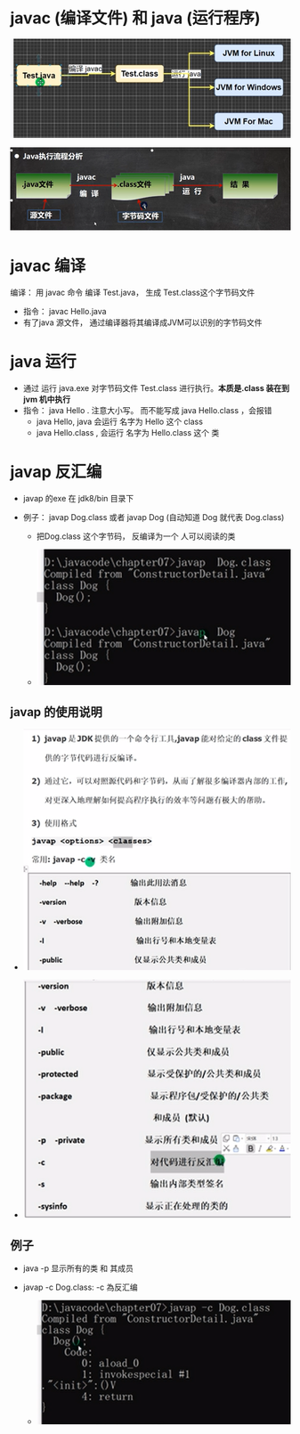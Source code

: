 # javac (编译文件) 和 java (运行程序)

![](..\Image\0016_01_java编译运行.png)

<img src="../Image/0017_01_java编译运行.png" title="" alt="" width="643">

# javac 编译

编译： 用 javac 命令 编译 Test.java， 生成 Test.class这个字节码文件 

- 指令： javac Hello.java
- 有了java 源文件， 通过编译器将其编译成JVM可以识别的字节码文件 

# java 运行

- 通过 运行 java.exe 对字节码文件 Test.class 进行执行。**本质是.class 装在到 jvm 机中执行**
- 指令： java Hello . 注意大小写。 而不能写成 java Hello.class ，会报错
  - java Hello, java 会运行 名字为 Hello 这个 class
  - java Hello.class , 会运行 名字为 Hello.class 这个 类

# javap 反汇编

- javap 的exe 在 jdk8/bin 目录下

- 例子： javap Dog.class 或者 javap Dog (自动知道 Dog 就代表 Dog.class)
  
  - 把Dog.class 这个字节码， 反编译为一个 人可以阅读的类
  
  - ![](..\Image\0017_04_java编译运行_javap_使用指南3.png)

## javap 的使用说明

- ![](..\Image\0017_02_java编译运行_javap_使用指南1.png)

- ![](..\Image\0017_03_java编译运行_javap_使用指南2.png)

## 例子

- java -p 显示所有的类 和 其成员

- javap -c Dog.class: -c 為反汇编
  
  - ![](..\Image\0017_05_java编译运行_javap-c.png)
